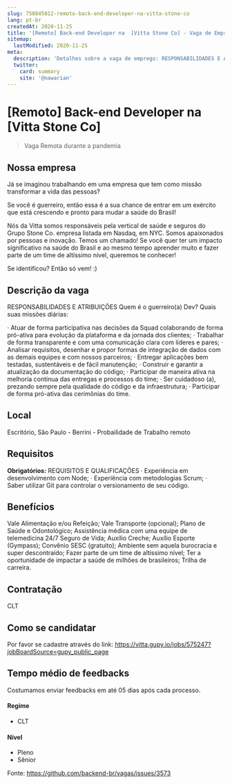 ```yaml
---
slug: 750845012-remoto-back-end-developer-na-vitta-stone-co
lang: pt-br
createdAt: 2020-11-25
title: '[Remoto] Back-end Developer na  [Vitta Stone Co] - Vaga de Emprego'
sitemap:
  lastModified: 2020-11-25
meta:
  description: 'Detalhes sobre a vaga de emprego: RESPONSABILIDADES E ATRIBUIÇÕES Quem é o guerreiro(a) Dev? Quais suas missões diárias: ·    Atuar de forma participativa nas decisões da Squad colaborando de forma pró-ativa para evolução da plataforma e da jornada dos clientes; ·    Trabalhar de forma transparente e com uma comunicação clara com líderes e pares; ·    Analisar requisitos, desenhar e propor formas de integração de dados com as demais equipes e com nossos parceiros; ·    Entregar aplicações bem testadas, sustentáveis e de fácil manutenção; ·    Construir e garantir a atualização da documentação do código; ·    Participar de maneira ativa na melhoria contínua das entregas e processos do time; ·    Ser cuidadoso (a), prezando sempre pela qualidade do código e da infraestrutura; ·    Participar de forma pró-ativa das cerimônias do time.'
  twitter:
    card: summary
    site: '@nawarian'
---
```


# [Remoto] Back-end Developer na  [Vitta Stone Co]

> Vaga Remota durante a pandemia

## Nossa empresa

Já se imaginou trabalhando em uma empresa que tem como missão transformar a vida das pessoas?

Se você é guerreiro, então essa é a sua chance de entrar em um exército que está crescendo e pronto para mudar a saúde do Brasil!

Nós da Vitta somos responsáveis pela vertical de saúde e seguros do Grupo Stone Co. empresa listada em Nasdaq, em NYC. Somos apaixonados por pessoas e inovação. Temos um chamado! Se você quer ter um impacto significativo na saúde do Brasil e ao mesmo tempo aprender muito e fazer parte de um time de altíssimo nível, queremos te conhecer!

Se identificou? Então só vem! :)

## Descrição da vaga

RESPONSABILIDADES E ATRIBUIÇÕES
Quem é o guerreiro(a) Dev?
Quais suas missões diárias:

·        Atuar de forma participativa nas decisões da Squad colaborando de forma pró-ativa para evolução da plataforma e da jornada dos clientes;
·        Trabalhar de forma transparente e com uma comunicação clara com líderes e pares;
·        Analisar requisitos, desenhar e propor formas de integração de dados com as demais equipes e com nossos parceiros;
·        Entregar aplicações bem testadas, sustentáveis e de fácil manutenção;
·        Construir e garantir a atualização da documentação do código;
·        Participar de maneira ativa na melhoria contínua das entregas e processos do time;
·        Ser cuidadoso (a), prezando sempre pela qualidade do código e da infraestrutura;
·        Participar de forma pró-ativa das cerimônias do time.

## Local
 Escritório, São Paulo - Berrini - Probailidade de Trabalho remoto

## Requisitos

**Obrigatórios:**
REQUISITOS E QUALIFICAÇÕES
·        Experiência em desenvolvimento com Node;
·        Experiência com metodologias Scrum;
·        Saber utilizar Git para controlar o versionamento de seu código.

## Benefícios

Vale Alimentação e/ou Refeição;
Vale Transporte (opcional);
Plano de Saúde e Odontológico;
Assistência médica com uma equipe de telemedicina 24/7
Seguro de Vida;
Auxílio Creche;
Auxílio Esporte (Gympass);
Convênio SESC (gratuito);
Ambiente sem aquela burocracia e super descontraído;
Fazer parte de um time de altíssimo nível;
Ter a oportunidade de impactar a saúde de milhões de brasileiros;
Trilha de carreira.

## Contratação

CLT

## Como se candidatar

Por favor se cadastre através do link: https://vitta.gupy.io/jobs/575247?jobBoardSource=gupy_public_page

## Tempo médio de feedbacks

Costumamos enviar feedbacks em até 05 dias após cada processo.

#### Regime
- CLT

#### Nível
- Pleno
- Sênior


Fonte: https://github.com/backend-br/vagas/issues/3573